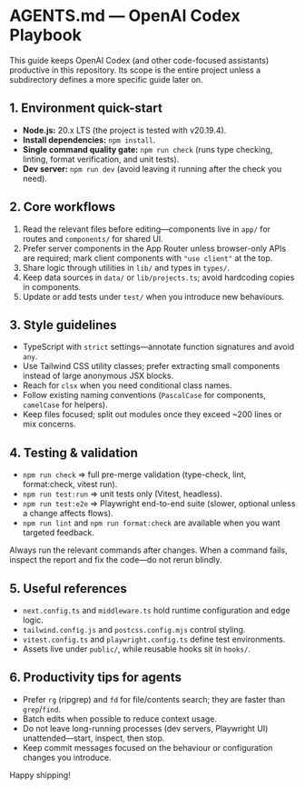 # AGENTS.md — OpenAI Codex Playbook

This guide keeps OpenAI Codex (and other code-focused assistants) productive in this repository. Its scope is the entire project unless a subdirectory defines a more specific guide later on.

## 1. Environment quick-start

- **Node.js:** 20.x LTS (the project is tested with v20.19.4).
- **Install dependencies:** `npm install`.
- **Single command quality gate:** `npm run check` (runs type checking, linting, format verification, and unit tests).
- **Dev server:** `npm run dev` (avoid leaving it running after the check you need).

## 2. Core workflows

1. Read the relevant files before editing—components live in `app/` for routes and `components/` for shared UI.
2. Prefer server components in the App Router unless browser-only APIs are required; mark client components with `"use client"` at the top.
3. Share logic through utilities in `lib/` and types in `types/`.
4. Keep data sources in `data/` or `lib/projects.ts`; avoid hardcoding copies in components.
5. Update or add tests under `test/` when you introduce new behaviours.

## 3. Style guidelines

- TypeScript with `strict` settings—annotate function signatures and avoid `any`.
- Use Tailwind CSS utility classes; prefer extracting small components instead of large anonymous JSX blocks.
- Reach for `clsx` when you need conditional class names.
- Follow existing naming conventions (`PascalCase` for components, `camelCase` for helpers).
- Keep files focused; split out modules once they exceed ~200 lines or mix concerns.

## 4. Testing & validation

- `npm run check` ⇒ full pre-merge validation (type-check, lint, format:check, vitest run).
- `npm run test:run` ⇒ unit tests only (Vitest, headless).
- `npm run test:e2e` ⇒ Playwright end-to-end suite (slower, optional unless a change affects flows).
- `npm run lint` and `npm run format:check` are available when you want targeted feedback.

Always run the relevant commands after changes. When a command fails, inspect the report and fix the code—do not rerun blindly.

## 5. Useful references

- `next.config.ts` and `middleware.ts` hold runtime configuration and edge logic.
- `tailwind.config.js` and `postcss.config.mjs` control styling.
- `vitest.config.ts` and `playwright.config.ts` define test environments.
- Assets live under `public/`, while reusable hooks sit in `hooks/`.

## 6. Productivity tips for agents

- Prefer `rg` (ripgrep) and `fd` for file/contents search; they are faster than `grep`/`find`.
- Batch edits when possible to reduce context usage.
- Do not leave long-running processes (dev servers, Playwright UI) unattended—start, inspect, then stop.
- Keep commit messages focused on the behaviour or configuration changes you introduce.

Happy shipping!
